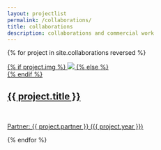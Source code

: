 ```yaml
---
layout: projectlist
permalink: /collaborations/
title: collaborations
description: collaborations and commercial work
---
```


{% for project in site.collaborations reversed %}
<div class="project">
    <div class="thumbnail">
        <a href="{{ site.baseurl }}{{ project.url }}">
        {% if project.img %}
            <img class="thumbnail" style="left:{{ project.offsetx }} !important; top:{{ project.offsety }} !important;" src="{{ project.img }}"/>
        {% else %}
            <div class="thumbnail blankbox"></div>
        {% endif %}    
        <span>
            <h2>{{ project.title }}</h2>
            <br/>
            <p>Partner: {{ project.partner }} ({{ project.year }})</p>
        </span>
        </a>
    </div>
</div>
{% endfor %}

